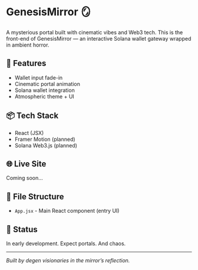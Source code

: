 # GenesisMirror 🪞

A mysterious portal built with cinematic vibes and Web3 tech. This is the front-end of GenesisMirror — an interactive Solana wallet gateway wrapped in ambient horror.

## 🔮 Features

- Wallet input fade-in
- Cinematic portal animation
- Solana wallet integration
- Atmospheric theme + UI

## 📦 Tech Stack

- React (JSX)
- Framer Motion (planned)
- Solana Web3.js (planned)

## 🌐 Live Site
Coming soon...

## 📁 File Structure
- `App.jsx` - Main React component (entry UI)

## 🧪 Status
In early development. Expect portals. And chaos.

---

*Built by degen visionaries in the mirror’s reflection.*
